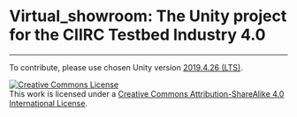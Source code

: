 # Virtual_showroom: The Unity project for the CIIRC Testbed Industry 4.0
---
To contribute, please use chosen Unity version [2019.4.26 (LTS)](https://unity3d.com/unity/whats-new/2019.4.26).

<a rel="license" href="http://creativecommons.org/licenses/by-sa/4.0/"><img alt="Creative Commons License" style="border-width:0" src="https://i.creativecommons.org/l/by-sa/4.0/88x31.png" /></a><br />This work is licensed under a <a rel="license" href="http://creativecommons.org/licenses/by-sa/4.0/">Creative Commons Attribution-ShareAlike 4.0 International License</a>.
